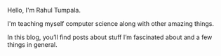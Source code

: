 Hello, I'm Rahul Tumpala.

I'm teaching myself computer science along with other amazing things.

In this blog, you’ll find posts about stuff I’m fascinated about and a few things in general.